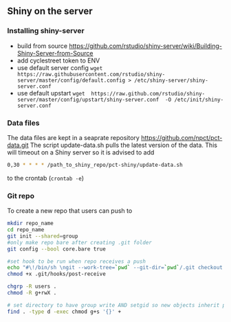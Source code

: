 ## Shiny on the server
### Installing shiny-server

* build from source https://github.com/rstudio/shiny-server/wiki/Building-Shiny-Server-from-Source
* add cyclestreet token to ENV
* use default server config `wget https://raw.githubusercontent.com/rstudio/shiny-server/master/config/default.config > /etc/shiny-server/shiny-server.conf`
* use default upstart `wget  https://raw.github.com/rstudio/shiny-server/master/config/upstart/shiny-server.conf  -O /etc/init/shiny-server.conf`

### Data files

The data files are kept in a seaprate repository https://github.com/npct/pct-data.git
The script update-data.sh pulls the latest version of the data.  This will timeout on a Shiny server so it is
advised to add

```bash
0,30 * * * * /path_to_shiny_repo/pct-shiny/update-data.sh
```
to the crontab (`crontab -e`)

### Git repo

To create a new repo that users can push to

```bash
mkdir repo_name
cd repo_name
git init --shared=group
#only make repo bare after creating .git folder
git config --bool core.bare true

#set hook to be run when repo receives a push
echo "#\!/bin/sh \ngit --work-tree=`pwd` --git-dir=`pwd`/.git checkout -f" > .git/hooks/post-receive
chmod +x .git/hooks/post-receive

chgrp -R users .
chmod -R g+rwX .

# set directory to have group write AND setgid so new objects inherit permissions
find . -type d -exec chmod g+s '{}' +
```

